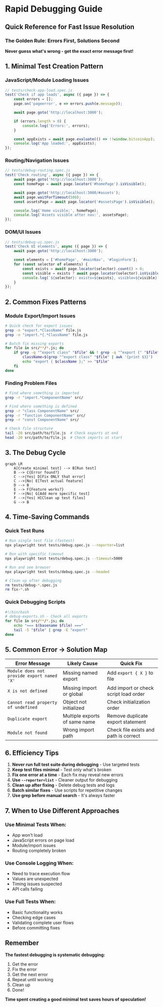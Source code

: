 # Rapid Debugging Guide

## Quick Reference for Fast Issue Resolution

### The Golden Rule: Errors First, Solutions Second
**Never guess what's wrong - get the exact error message first!**

## 1. Minimal Test Creation Pattern

### JavaScript/Module Loading Issues
```javascript
// tests/check-app-load.spec.js
test('Check if app loads', async ({ page }) => {
    const errors = [];
    page.on('pageerror', e => errors.push(e.message));

    await page.goto('http://localhost:3000');

    if (errors.length > 0) {
        console.log('Errors:', errors);
    }

    const appExists = await page.evaluate(() => !!window.bitcoinApp);
    console.log('App loaded:', appExists);
});
```

### Routing/Navigation Issues
```javascript
// tests/debug-routing.spec.js
test('Check routing', async ({ page }) => {
    await page.goto('http://localhost:3000');
    const homePage = await page.locator('#homePage').isVisible();

    await page.goto('http://localhost:3000/#assets');
    await page.waitForTimeout(500);
    const assetsPage = await page.locator('#assetsPage').isVisible();

    console.log('Home visible:', homePage);
    console.log('Assets visible after nav:', assetsPage);
});
```

### DOM/UI Issues
```javascript
// tests/debug-ui.spec.js
test('Check UI elements', async ({ page }) => {
    await page.goto('http://localhost:3000');

    const elements = ['#homePage', '#mainNav', '#loginForm'];
    for (const selector of elements) {
        const exists = await page.locator(selector).count() > 0;
        const visible = exists ? await page.locator(selector).isVisible() : false;
        console.log(`${selector}: exists=${exists}, visible=${visible}`);
    }
});
```

## 2. Common Fixes Patterns

### Module Export/Import Issues
```bash
# Quick check for export issues
grep -n "export.*ClassName" file.js
grep -n "import.*{.*ClassName" file.js

# Batch fix missing exports
for file in src/**/*.js; do
    if grep -q "^export class" "$file" && ! grep -q "^export {" "$file"; then
        className=$(grep "^export class" "$file" | awk '{print $3}')
        echo "export { $className };" >> "$file"
    fi
done
```

### Finding Problem Files
```bash
# Find where something is imported
grep -r "import.*ComponentName" src/

# Find where something is defined
grep -r "class ComponentName" src/
grep -r "function ComponentName" src/
grep -r "const ComponentName" src/

# Check file structure
tail -20 src/path/to/file.js  # Check exports at end
head -20 src/path/to/file.js  # Check imports at start
```

## 3. The Debug Cycle

```mermaid
graph LR
    A[Create minimal test] --> B[Run test]
    B --> C{Error found?}
    C -->|Yes| D[Fix ONLY that error]
    C -->|No| E[Test actual feature]
    D --> B
    E --> F{Feature works?}
    F -->|No| G[Add more specific test]
    F -->|Yes| H[Clean up test files]
    G --> B
```

## 4. Time-Saving Commands

### Quick Test Runs
```bash
# Run single test file (fastest)
npx playwright test tests/debug.spec.js --reporter=list

# Run with specific timeout
npx playwright test tests/debug.spec.js --timeout=5000

# Run and see browser
npx playwright test tests/debug.spec.js --headed

# Clean up after debugging
rm tests/debug-*.spec.js
rm fix-*.sh
```

### Quick Debugging Scripts
```bash
#!/bin/bash
# debug-exports.sh - Check all exports
for file in src/**/*.js; do
    echo "=== $(basename $file) ==="
    tail -5 "$file" | grep -E "export"
done
```

## 5. Common Error → Solution Map

| Error Message | Likely Cause | Quick Fix |
|--------------|--------------|-----------|
| `Module does not provide export named 'X'` | Missing named export | Add `export { X }` to file |
| `X is not defined` | Missing import or global | Add import or check script load order |
| `Cannot read property of undefined` | Object not initialized | Check initialization order |
| `Duplicate export` | Multiple exports of same name | Remove duplicate export statement |
| `Module not found` | Wrong import path | Check file exists and path is correct |

## 6. Efficiency Tips

1. **Never run full test suite during debugging** - Use targeted tests
2. **Keep test files minimal** - Test only what's broken
3. **Fix one error at a time** - Each fix may reveal new errors
4. **Use `--reporter=list`** - Cleaner output for debugging
5. **Clean up after fixing** - Delete debug tests and logs
6. **Batch similar fixes** - Use scripts for repetitive changes
7. **Use grep before manual search** - It's always faster

## 7. When to Use Different Approaches

### Use Minimal Tests When:
- App won't load
- JavaScript errors on page load
- Module/import issues
- Routing completely broken

### Use Console Logging When:
- Need to trace execution flow
- Values are unexpected
- Timing issues suspected
- API calls failing

### Use Full Tests When:
- Basic functionality works
- Checking edge cases
- Validating complete user flows
- Before committing fixes

## Remember
**The fastest debugging is systematic debugging:**
1. Get the error
2. Fix the error
3. Get the next error
4. Repeat until working
5. Clean up
6. Done!

**Time spent creating a good minimal test saves hours of speculation!**